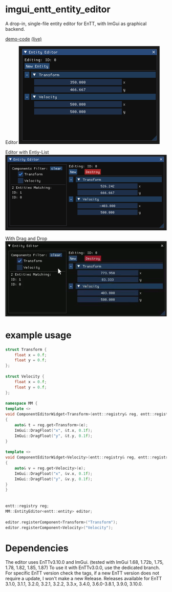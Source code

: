 # imgui_entt_entity_editor
A drop-in, single-file entity editor for EnTT, with ImGui as graphical backend.

[demo-code](https://github.com/Green-Sky/imgui_entt_entity_editor_demo) [(live)](https://green-sky.github.io/imgui_entt_entity_editor_demo/)

Editor
![screenshot0](https://github.com/Green-Sky/imgui_entt_entity_editor_demo/blob/master/imgui_entt_entity_editor_screenshot0.png)

Editor with Entiy-List
![screenshot1](https://github.com/Green-Sky/imgui_entt_entity_editor_demo/blob/master/imgui_entt_entity_editor_screenshot1.png)

With Drag and Drop
![vid](https://github.com/Green-Sky/imgui_entt_entity_editor_demo/blob/master/imgui_entt_entity_editor_dnd0.gif)

# example usage
```c++
struct Transform {
    float x = 0.f;
    float y = 0.f;
};

struct Velocity {
    float x = 0.f;
    float y = 0.f;
};

namespace MM {
template <>
void ComponentEditorWidget<Transform>(entt::registry& reg, entt::registry::entity_type e)
{
	auto& t = reg.get<Transform>(e);
	ImGui::DragFloat("x", &t.x, 0.1f);
	ImGui::DragFloat("y", &t.y, 0.1f);
}

template <>
void ComponentEditorWidget<Velocity>(entt::registry& reg, entt::registry::entity_type e)
{
	auto& v = reg.get<Velocity>(e);
	ImGui::DragFloat("x", &v.x, 0.1f);
	ImGui::DragFloat("y", &v.y, 0.1f);
}
}


entt::registry reg;
MM::EntityEditor<entt::entity> editor;

editor.registerComponent<Transform>("Transform");
editor.registerComponent<Velocity>("Velocity");
```

# Dependencies
The editor uses EnTTv3.10.0 and ImGui. (tested with ImGui 1.68, 1.72b, 1.75, 1.78, 1.82, 1.85, 1.87)
To use it with EnTTv3.0.0, use the dedicated branch.
For specific EnTT version check the tags, if a new EnTT version does not require a update, I won't make a new Release.
Releases available for EnTT 3.1.0, 3.1.1, 3.2.0, 3.2.1, 3.2.2, 3.3.x, 3.4.0, 3.6.0-3.8.1, 3.9.0, 3.10.0.


